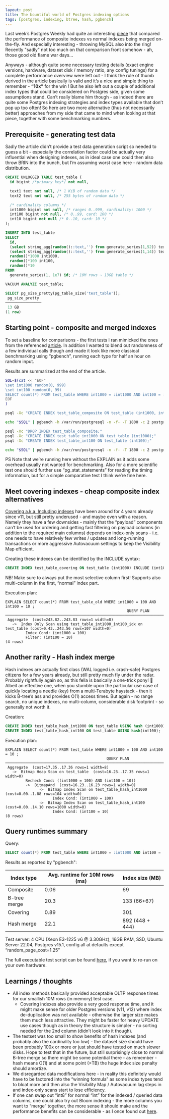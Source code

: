 ```yaml
---
layout: post
title: The bountiful world of Postgres indexing options
tags: [postgres, indexing, btree, hash, pgbench]
---
```


Last week’s Postgres Weekly had quite an interesting [piece](https://sirupsen.com/index-merges) that compared the performance
of composite indexes vs normal indexes being merged on-the-fly. And especially interesting - throwing MySQL also into the
ring! Recently "sadly" not too much on that comparison front somehow - ah, those good old flame war days...

Anyways - although quite some necessary testing details  (exact engine versions, hardware, dataset disk / memory ratio,
any config tunings) for a complete performance overview were left out - I think the rule of thumb derived in the article
basically is valid and it’s a nice and simple thing to remember - **“10x”** for the win ! But he also left out a couple of additional
index types that could be considered on Postgres side, given some assumptions stand. Can’t really blame him though -
as indeed there are quite some Postgres indexing strategies and index types available that don’t pop up too often! So here
are two more alternative (thus not necessarily better) approaches from my side that came to mind when looking at that piece,
together with some benchmarking numbers.


## Prerequisite - generating test data

Sadly the article didn’t provide a test data generation script so needed to guess a bit -  especially the correlation factor
could be actually very influential when designing indexes, as in ideal case one could then also throw BRIN into the bunch,
but I’m assuming worst case here - random data distribution.



```sql
CREATE UNLOGGED TABLE test_table (
  id bigint /*primary key*/ not null,

  text1 text not null, /* 1 KiB of random data */
  text2 text not null, /* 255 bytes of random data */

  /* cardinality columns */
  int1000 bigint not null, /* ranges 0..999, cardinality: 1000 */
  int100 bigint not null, /* 0..99, card: 100 */
  int10 bigint not null /* 0..10, card: 10 */
);

INSERT INTO test_table
SELECT
  id,
  (select string_agg(random()::text,'') from generate_series(1,52)) text1, /* length(random()::text) ~19B */
  (select string_agg(random()::text,'') from generate_series(1,14)) text2,
  random()*1000 int1000,
  random()*100 int100,
  random()*10
FROM
  generate_series(1, 1e7) id; /* 10M rows ~ 13GB table */

VACUUM ANALYZE test_table;

SELECT pg_size_pretty(pg_table_size('test_table'));
 pg_size_pretty 
────────────────
 13 GB
(1 row)
```
	
## Starting point - composite and merged indexes

To set a baseline for comparisons - the first tests I ran mimicked the ones from the referenced [article](https://sirupsen.com/index-merges).
In addition I wanted to blend out randomness of a few individual calls though and made it look like more classical benchmarking
using “pgbench”, running each type for half an hour on random input.

Results are summarized at the end of the article.

```bash
SQL=$(cat << "EOF"
\set int1000 random(0, 999)
\set int100 random(0, 99)
SELECT count(*) FROM test_table WHERE int1000 = :int1000 AND int100 = :int100;
EOF
)

psql -Xc "CREATE INDEX test_table_composite ON test_table (int1000, int100);" postgres

echo "$SQL" | pgbench -h /var/run/postgresql -n -f- -T 1800 -c 2 postgres

psql -Xc "DROP INDEX test_table_composite;"
psql -Xc "CREATE INDEX test_table_int1000 ON test_table (int1000);"
psql -Xc "CREATE INDEX test_table_int100 ON test_table (int100);"

echo "$SQL" | pgbench -h /var/run/postgresql -n -f- -T 1800 -c 2 postgres
```

PS Note that we’re running here without the EXPLAIN as it adds some overhead usually not wanted for benchmarking.
Also for a more scientific test one should further use “pg_stat_statements” for reading the timing information, but for a
simple comparative test I think we’re fine here.

## Meet covering indexes - cheap composite index alternatives

[Covering a.k.a. Including indexes](https://www.postgresql.org/docs/current/indexes-index-only-scans.html) have been around
for 4 years already since v11, but still pretty underused - and maybe even with a reason. Namely they have a few downsides -
mainly that the “payload” components can’t be used for ordering and getting fast filtering on payload columns (in addition
to the required main columns) depends on index-only scans - i.e. one needs to have relatively few writes / updates and long-running
transactions or more aggressive Autovacuum settings to keep the Visibility Map efficient.

Creating these indexes can be identified by the INCLUDE syntax:

```sql
CREATE INDEX test_table_covering ON test_table (int1000) INCLUDE (int100);
```

NB! Make sure to always put the most selective column first! Supports also multi-column in the first, “normal” index part.

Execution plan:

```
EXPLAIN SELECT count(*) FROM test_table_old WHERE int1000 = 100 AND int100 = 10 ;
                                                      QUERY PLAN                                                       
───────────────────────────────────────────────────────────────────────────────────────────────────────────────────────
 Aggregate  (cost=243.82..243.83 rows=1 width=8)
   ->  Index Only Scan using test_table_int1000_int100_idx on test_table (cost=0.43..243.56 rows=107 width=0)
         Index Cond: (int1000 = 100)
         Filter: (int100 = 10)
(4 rows)
```

## Another rarity - Hash index merge

Hash indexes are actually first class (WAL logged i.e. crash-safe) Postgres citizens for a few years already, but still
pretty much fly under the radar. Probably rightfully again so, as this fella is basically a one-trick pony! :horse: Albeit an
effective one, when you stumble upon the particular use case of quickly locating a needle (key) from a multi-Terabyte
haystack - then it kicks B-tree’s ass and provides O(1) access times. But again - no range search, no unique indexes,
no multi-column, considerable disk footprint - so generally not worth it.

Creation:

```sql
CREATE INDEX test_table_hash_int1000 ON test_table USING hash (int1000);
CREATE INDEX test_table_hash_int100 ON test_table USING hash(int100);
```

Execution plan:

```
EXPLAIN SELECT count(*) FROM test_table WHERE int1000 = 100 AND int100 = 10 ;
                                             QUERY PLAN                                              
─────────────────────────────────────────────────────────────────────────────────────────────────────
 Aggregate  (cost=17.35..17.36 rows=1 width=8)
   ->  Bitmap Heap Scan on test_table  (cost=16.23..17.35 rows=1 width=0)
         Recheck Cond: ((int1000 = 100) AND (int100 = 10))
         ->  BitmapAnd  (cost=16.23..16.23 rows=1 width=0)
               ->  Bitmap Index Scan on test_table_hash_int1000  (cost=0.00..1.88 rows=104 width=0)
                     Index Cond: (int1000 = 100)
               ->  Bitmap Index Scan on test_table_hash_int100  (cost=0.00..14.10 rows=1000 width=0)
                     Index Cond: (int100 = 10)
(8 rows)
```

## Query runtimes summary

Query:
```sql
SELECT count(*) FROM test_table WHERE int1000 = :int1000 AND int100 = :int100;
```

Results as reported by "pgbench":

| Index type   | Avg. runtime for 10M rows (ms) | Index size (MB) |
|--------------| ------------------------------ | --------------- |
| Composite    | 0.06                           | 69              |
| B-tree merge | 20.3                           | 133 (66+67)     |
| Covering     | 0.89                           | 301             |
| Hash merge   | 22.1                           | 892 (448 + 444) |

Test server: 4 CPU (Xeon E3-1225 v6 @ 3.30GHz), 16GB RAM, SSD, Ubuntu Server 22.04, Postgres v15.1, config all at defaults except “random_page_cost=1.25”

The full executable test script can be found [here](https://gist.github.com/kmoppel/9ba1f938140448dc1919a21c215196b1#file-full_index_test_10m_rows-sh),
if you want to re-run on your own hardware.

## Learnings / thoughts

* All index methods basically provided acceptable OLTP response times for our smallish 10M rows (in memory) test case.
  * Covering indexes also provide a very good response time, and it might make sense for older Postgres versions (v11, v12)
    where index de-duplication was not available - otherwise the larger size makes them much less attractive. They might be
    faster for heavy UPDATE use cases though as in theory the structure is simpler - no sorting needed for the 2nd column (didn’t look into it though).
* The testset was too small to show benefits of hash indexes (and probably also the cardinality too low) - the dataset size
  should have been probably 100x or more or just should have tested on much slower disks. Hope to test that in the future,
  but still surprisingly close to normal B-tree merge so there might be some potential there - as remember - hash means O(1)
  and at some point (>TB) the huge index size penalty should amortize.
* We disregarded data modifications here - in reality this definitely would have to be factored into the “winning formula”
  as some index types tend to bloat more and then also the Visibility Map / Autovacuum lag steps in and index-only scans
  start to lose efficiency.
* If one can swap out “int8” for normal “int” for the indexed / queried data columns, one could also try out Bloom
  indexing - the more columns you want to “merge” together, the more sense it should make and the performance benefits
  can be considerable - as I once found out [here](https://www.cybertec-postgresql.com/en/trying-out-postgres-bloom-indexes/).
